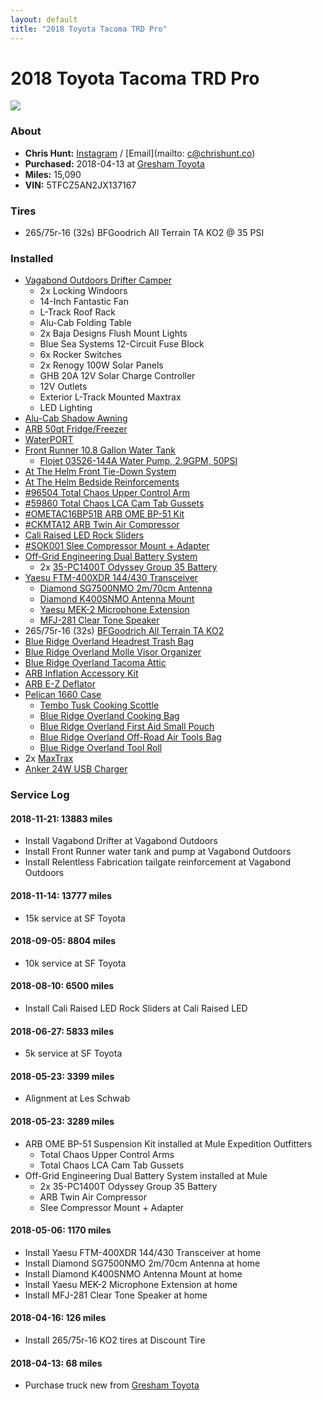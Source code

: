 ```yaml
---
layout: default
title: "2018 Toyota Tacoma TRD Pro"
---
```


# 2018 Toyota Tacoma TRD Pro
![](https://photos.smugmug.com/photos/i-JxrXSpX/0/052dbd83/X3/i-JxrXSpX-X3.jpg)

### About
- **Chris Hunt:** [Instagram](https://www.instagram.com/huntca/) / [Email](mailto: c@chrishunt.co)
- **Purchased:** 2018-04-13 at [Gresham Toyota](https://www.greshamtoyota.com/)
- **Miles:** 15,090
- **VIN:** 5TFCZ5AN2JX137167

### Tires
- 265/75r-16 (32s) BFGoodrich All Terrain TA KO2 @ 35 PSI

### Installed
- [Vagabond Outdoors Drifter Camper](https://vagabondoutdoors.com)
  - 2x Locking Windoors
  - 14-Inch Fantastic Fan
  - L-Track Roof Rack
  - Alu-Cab Folding Table
  - 2x Baja Designs Flush Mount Lights
  - Blue Sea Systems 12-Circuit Fuse Block
  - 6x Rocker Switches
  - 2x Renogy 100W Solar Panels
  - GHB 20A 12V Solar Charge Controller
  - 12V Outlets
  - Exterior L-Track Mounted Maxtrax
  - LED Lighting
- [Alu-Cab Shadow Awning](https://chrshnt.com/2QHBWkM)
- [ARB 50qt Fridge/Freezer](https://chrshnt.com/2QWw6vL)
- [WaterPORT](https://chrshnt.com/2BBy8MF)
- [Front Runner 10.8 Gallon Water Tank](https://chrshnt.com/2PC5OlP)
  - [Flojet 03526-144A Water Pump, 2.9GPM, 50PSI](https://chrshnt.com/2PBir0x)
- [At The Helm Front Tie-Down System](https://chrshnt.com/2PXGM0M)
- [At The Helm Bedside Reinforcements](https://chrshnt.com/2PVJQe2)
- [#96504 Total Chaos Upper Control Arm](https://chrshnt.com/2vTDwdq)
- [#59860 Total Chaos LCA Cam Tab Gussets](https://chrshnt.com/2vWorHV)
- [#OMETAC16BP51B ARB OME BP-51 Kit](https://chrshnt.com/2r47F4P)
- [#CKMTA12 ARB Twin Air Compressor](https://chrshnt.com/2r98n0B)
- [Cali Raised LED Rock Sliders](https://chrshnt.com/2vSlwg3)
- [#SOK001 Slee Compressor Mount + Adapter](https://chrshnt.com/2vYQczu)
- [Off-Grid Engineering Dual Battery System](https://chrshnt.com/2vY6Zmf)
  - 2x [35-PC1400T Odyssey Group 35 Battery](https://chrshnt.com/2vWrqAb)
- [Yaesu FTM-400XDR 144/430 Transceiver](https://chrshnt.com/2I1Bycd)
  - [Diamond SG7500NMO 2m/70cm Antenna](https://chrshnt.com/2I0FXwk)
  - [Diamond K400SNMO Antenna Mount](https://chrshnt.com/2I6Rxpq)
  - [Yaesu MEK-2 Microphone Extension](https://chrshnt.com/2I0Dkuf)
  - [MFJ-281 Clear Tone Speaker](https://chrshnt.com/2IpGRpH)
- 265/75r-16 (32s) [BFGoodrich All Terrain TA KO2](https://chrshnt.com/2w2RXvs)
- [Blue Ridge Overland Headrest Trash Bag](https://chrshnt.com/2I25qZt)
- [Blue Ridge Overland Molle Visor Organizer](https://chrshnt.com/2r6wVr4)
- [Blue Ridge Overland Tacoma Attic](https://chrshnt.com/2HXPgAl)
- [ARB Inflation Accessory Kit](https://chrshnt.com/2w2XnGO)
- [ARB E-Z Deflator](https://chrshnt.com/2r49bnx)
- [Pelican 1660 Case](https://chrshnt.com/2w2pJkS)
  - [Tembo Tusk Cooking Scottle](https://chrshnt.com/2r99nSp)
  - [Blue Ridge Overland Cooking Bag](https://chrshnt.com/2r49ejd)
  - [Blue Ridge Overland First Aid Small Pouch](https://chrshnt.com/2I02WuE)
  - [Blue Ridge Overland Off-Road Air Tools Bag](https://chrshnt.com/2vWq1JF)
  - [Blue Ridge Overland Tool Roll](https://chrshnt.com/2w2tbMm)
- 2x [MaxTrax](https://us.maxtrax.com.au/)
- [Anker 24W USB Charger](https://chrshnt.com/2vAjS5Y)

### Service Log

#### 2018-11-21: 13883 miles
- Install Vagabond Drifter at Vagabond Outdoors
- Install Front Runner water tank and pump at Vagabond Outdoors
- Install Relentless Fabrication tailgate reinforcement at Vagabond Outdoors

#### 2018-11-14: 13777 miles
- 15k service at SF Toyota

#### 2018-09-05: 8804 miles
- 10k service at SF Toyota

#### 2018-08-10: 6500 miles
- Install Cali Raised LED Rock Sliders at Cali Raised LED

#### 2018-06-27: 5833 miles
- 5k service at SF Toyota

#### 2018-05-23: 3399 miles
- Alignment at Les Schwab

#### 2018-05-23: 3289 miles
- ARB OME BP-51 Suspension Kit installed at Mule Expedition Outfitters
  - Total Chaos Upper Control Arms
  - Total Chaos LCA Cam Tab Gussets
- Off-Grid Engineering Dual Battery System installed at Mule
  - 2x 35-PC1400T Odyssey Group 35 Battery
  - ARB Twin Air Compressor
  - Slee Compressor Mount + Adapter

#### 2018-05-06: 1170 miles
- Install Yaesu FTM-400XDR 144/430 Transceiver at home
- Install Diamond SG7500NMO 2m/70cm Antenna at home
- Install Diamond K400SNMO Antenna Mount at home
- Install Yaesu MEK-2 Microphone Extension at home
- Install MFJ-281 Clear Tone Speaker at home

#### 2018-04-16: 126 miles
- Install 265/75r-16 KO2 tires at Discount Tire

#### 2018-04-13: 68 miles
- Purchase truck new from [Gresham Toyota](https://www.greshamtoyota.com/)
